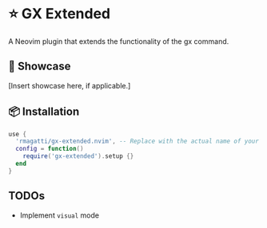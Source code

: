 # ⭐ GX Extended

A Neovim plugin that extends the functionality of the gx command.

## 🚀 Showcase

[Insert showcase here, if applicable.]

## 📦 Installation

```lua
use {
  'rmagatti/gx-extended.nvim', -- Replace with the actual name of your plugin.
  config = function()
    require('gx-extended').setup {}
  end
}
```

## TODOs
- Implement `visual` mode
